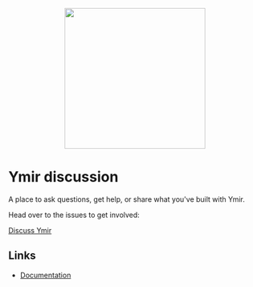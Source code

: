 <p align="center">
    <a href="https://ymirapp.com" target="_blank" align="center">
        <img src="https://cdn-std.droplr.net/files/acc_680806/69fc3k" width="280">
    </a>
</p>

# Ymir discussion

A place to ask questions, get help, or share what you've built with Ymir.

Head over to the issues to get involved:

[Discuss Ymir][2]

## Links

 * [Documentation][3]

[1]: https://ymirapp.com
[2]: https://github.com/ymirapp/discussion/issues?q=is%3Aissue+is%3Aopen+sort%3Aupdated-desc
[3]: https://docs.ymirapp.com
